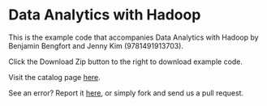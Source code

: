 Data Analytics with Hadoop
==========

This is the example code that accompanies Data Analytics with Hadoop by Benjamin Bengfort and Jenny Kim (9781491913703). 

Click the Download Zip button to the right to download example code.

Visit the catalog page [here](http://shop.oreilly.com/product/0636920035275.do).

See an error? Report it [here](http://oreilly.com/catalog/errata.csp?isbn=0636920035275), or simply fork and send us a pull request.

